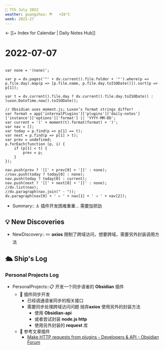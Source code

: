 ```yaml
---
📆 7th July 2022
weather: guangzhou: ⛈   +26°C
week: 2022-27
---
```


<- [[+ Index for Calendar | Daily Notes Hub]]

# 2022-07-07

```dataviewjs

var none = '(none)';

var p = dv.pages('"' + dv.current().file.folder + '"').where(p => p.file.day).map(p => [p.file.name, p.file.day.toISODate()]).sort(p => p[1]);

var t = dv.current().file.day ? dv.current().file.day.toISODate() : luxon.DateTime.now().toISODate();

// Obsidian uses moment.js; Luxon’s format strings differ!
var format = app['internalPlugins']['plugins']['daily-notes']['instance']['options']['format'] || 'YYYY-MM-DD';
var current = '(' + moment(t).format(format) + ')';
var nav = [];
var today = p.find(p => p[1] == t);
var next = p.find(p => p[1] > t);
var prev = undefined;
p.forEach(function (p, i) {
	if (p[1] < t) {
		prev = p;
	}
});

nav.push(prev ? '[[' + prev[0] + ']]' : none);
//nav.push(today ? today[0] : none);
nav.push(today ? today[0] : current);
nav.push(next ? '[[' + next[0] + ']]' : none);
//dv.list(nav);
//dv.paragraph(nav.join(" · "));
dv.paragraph(nav[0] + ' ← ' + nav[1] + ' → ' + nav[2]);
```

- Summary:: ⚓️  插件开发困难重重... 需要加把劲

## 💡 New Discoveries

- NewDiscovery:: ✏️  **axios** 限制了跨域访问，想要跨域，需要另外封装调用方法

## 🛳️ Ship's Log

### Personal Projects Log
- PersonalProjects::📋 开发一个同步语雀的 **Obsidian** 插件
	- 🤔 插件同步开发
		- 已经调通语雀同步的相关接口
		- 需要同步处理跨域访问问题 抛弃**axios** 使用另外的封装方法
			- 使用 **Obsidian-api**
			- 或者尝试封装 **node.js http**
			- 使用另外封装的 **request** 库
	- 📝 参考文章插件
		- [Make HTTP requests from plugins - Developers & API - Obsidian Forum](https://forum.obsidian.md/t/make-http-requests-from-plugins/15461)